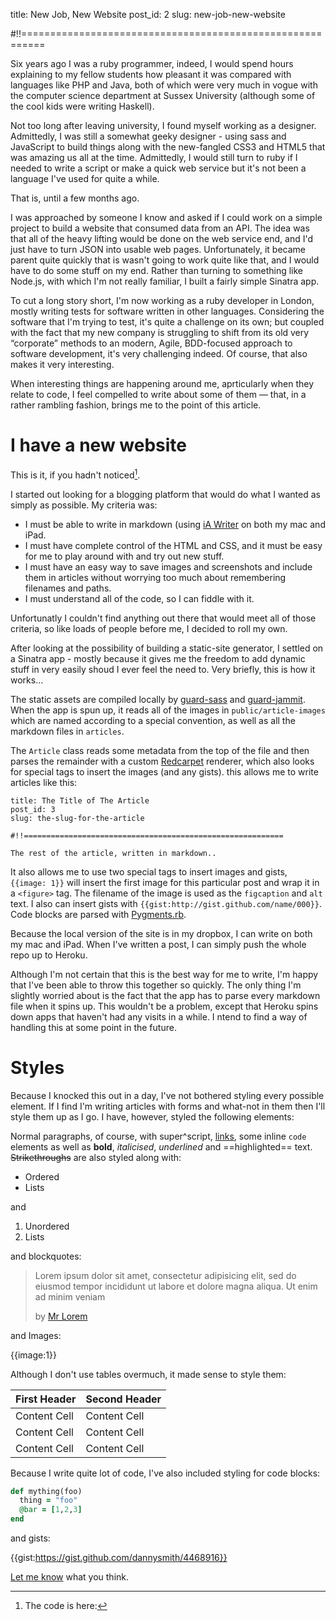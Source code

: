 title: New Job, New Website
post_id: 2
slug: new-job-new-website

#!!==========================================================

Six years ago I was a ruby programmer, indeed, I would spend hours explaining to my fellow students how pleasant it was compared with languages like PHP and Java, both of which were very much in vogue with the computer science department at Sussex University (although some of the cool kids were writing Haskell).

Not too long after leaving university, I found myself working as a designer. Admittedly, I was still a somewhat geeky designer - using sass and JavaScript to build things along with the new-fangled CSS3 and HTML5 that was amazing us all at the time. Admittedly, I would still turn to ruby if I needed to write a script or make a quick web service but it's not been a language I've used for quite a while. 

That is, until a few months ago. 

I was approached by someone I know and asked if I could work on a simple project to build a website that consumed data from an API. The idea was that all of the heavy lifting would be done on the web service end, and I'd just have to turn JSON into usable web pages. Unfortunately, it became parent quite quickly that is wasn't going to work quite like that, and I would have to do some stuff on my end. Rather than turning to something like Node.js, with which I'm not really familiar, I built a fairly simple Sinatra app. 

To cut a long story short, I'm now working as a ruby developer in London, mostly writing tests for software written in other languages. Considering the software that I'm trying to test, it's quite a challenge on its own; but coupled with the fact that my new company is struggling to shift from its old very “corporate” methods to an modern, Agile, BDD-focused approach to software development, it's very challenging indeed. Of course, that also makes it very interesting. 

When interesting things are happening around me, aprticularly when they relate to code, I feel compelled to write about some of them — that, in a rather rambling fashion, brings me to the point of this article.

# I have a new website

This is it, if you hadn't noticed[^1].

I started out looking for a blogging platform that would do what I wanted as simply as possible. My criteria was:

* I must be able to write in markdown (using [iA Writer](http://www.iawriter.com/) on both my mac and iPad.
* I must have complete control of the HTML and CSS, and it must be easy for me to play around with and try out new stuff.
* I must have an easy way to save images and screenshots and include them in articles without worrying too much about remembering filenames and paths.
* I must understand all of the code, so I can fiddle with it.

Unfortunatly I couldn't find anything out there that would meet all of those criteria, so like loads of people before me, I decided to roll my own.

After looking at the possibility of building a static-site generator, I settled on a Sinatra app - mostly because it gives me the freedom to add dynamic stuff in very easily shoud I ever feel the need to. Very briefly, this is how it works…

The static assets are compiled locally by [guard-sass](https://github.com/hawx/guard-sass) and [guard-jammit](https://github.com/guard/guard-jammit). When the app is spun up, it reads all of the images in `public/article-images` which are named according to a special convention,  as well as all the markdown files in `articles`.

The `Article` class reads some metadata from the top of the file and then parses the remainder with a custom [Redcarpet](https://github.com/vmg/redcarpet) renderer, which also looks for special tags to insert the images (and any gists). this allows me to write articles like this:

````
title: The Title of The Article
post_id: 3
slug: the-slug-for-the-article

#!!==========================================================

The rest of the article, written in markdown..
````

It also allows me to use two special tags to insert images and gists, `{{image: 1}}` will insert the first image for this particular post and wrap it in a `<figure>` tag. The filename of the image is used as the `figcaption` and `alt` text. I also can insert gists with `{{gist:http://gist.github.com/name/000}}`. Code blocks are parsed with [Pygments.rb](https://github.com/tmm1/pygments.rb).

Because the local version of the site is in my dropbox, I can write on both my mac and iPad. When I've written a post, I can simply push the whole repo up to Heroku.

Although I'm not certain that this is the best way for me to write, I'm happy that I've been able to throw this together so quickly. The only thing I'm slightly worried about is the fact that the app has to parse every markdown file when it spins up. This wouldn't be a problem, except that Heroku spins down apps that haven't had any visits in a while. I ntend to find a way of handling this at some point in the future.

[^1]: The code is here: 

# Styles

Because I knocked this out in a day, I've not bothered styling every possible element. If I find I'm writing articles with forms and what-not in them then I'll style them up as I go. I have, however, styled the following elements:

Normal paragraphs, of course, with super^script, [links](http://google.com), some inline `code` elements as well as **bold**, *italicised*, _underlined_ and ==highlighted== text. ~~Strikethroughs~~ are also styled along with:

* Ordered
* Lists

and

1. Unordered
2. Lists

and blockquotes:

<blockquote><p>Lorem ipsum dolor sit amet, consectetur adipisicing elit, sed do eiusmod
tempor incididunt ut labore et dolore magna aliqua. Ut enim ad minim veniam</p>
<footer>by <a href="http://www.lipsum.com/">Mr Lorem</a></footer></blockquote>

and Images:

{{image:1}}

Although I don't use tables overmuch, it made sense to style them:

First Header  | Second Header
------------- | -------------
Content Cell  | Content Cell
Content Cell  | Content Cell
Content Cell  | Content Cell

Because I write quite lot of code, I've also included styling for code blocks:

````ruby
def mything(foo)
  thing = "foo"
  @bar = [1,2,3]
end
````

and gists:

{{gist:https://gist.github.com/dannysmith/4468916}}

[Let me know](http://twitter.com/dannysmith) what you think.